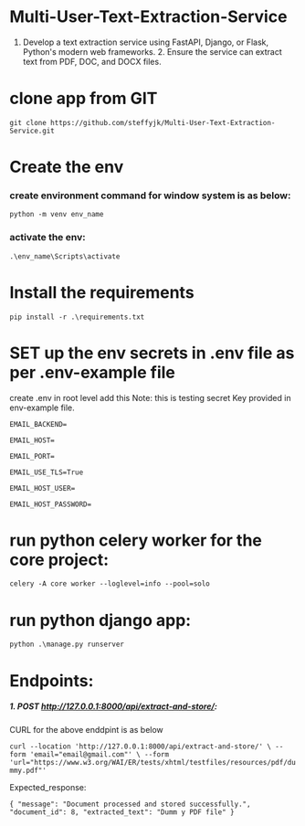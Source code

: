 # Multi-User-Text-Extraction-Service
1. Develop a text extraction service using FastAPI, Django, or Flask, Python's modern web frameworks. 2. Ensure the service can extract text from PDF, DOC, and DOCX files.

# clone app from GIT 
`git clone https://github.com/steffyjk/Multi-User-Text-Extraction-Service.git`

# Create the env

### create environment command for window system is as below:

`python -m venv env_name`

### activate the env:

`.\env_name\Scripts\activate`

# Install the requirements

`pip install -r .\requirements.txt`

# SET up the env secrets in .env file as per .env-example file

create .env in root level add this Note: this is testing secret Key provided in env-example file.

`EMAIL_BACKEND=`

`EMAIL_HOST=`

`EMAIL_PORT=`

`EMAIL_USE_TLS=True`

`EMAIL_HOST_USER=`

`EMAIL_HOST_PASSWORD=`


# run python celery worker for the core project:

`celery -A core worker --loglevel=info --pool=solo`

# run python django app:

`python .\manage.py runserver `

# Endpoints:

##### 1. POST http://127.0.0.1:8000/api/extract-and-store/:

CURL for the above enddpint is as below

`curl --location 'http://127.0.0.1:8000/api/extract-and-store/' \
--form 'email="email@gmail.com"' \
--form 'url="https://www.w3.org/WAI/ER/tests/xhtml/testfiles/resources/pdf/dummy.pdf"'`

Expected_response: 

`{
    "message": "Document processed and stored successfully.",
    "document_id": 8,
    "extracted_text": "Dumm y PDF file"
}`




